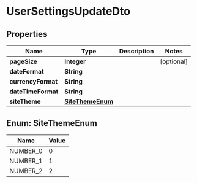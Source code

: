 

# UserSettingsUpdateDto


## Properties

| Name | Type | Description | Notes |
|------------ | ------------- | ------------- | -------------|
|**pageSize** | **Integer** |  |  [optional] |
|**dateFormat** | **String** |  |  |
|**currencyFormat** | **String** |  |  |
|**dateTimeFormat** | **String** |  |  |
|**siteTheme** | [**SiteThemeEnum**](#SiteThemeEnum) |  |  |



## Enum: SiteThemeEnum

| Name | Value |
|---- | -----|
| NUMBER_0 | 0 |
| NUMBER_1 | 1 |
| NUMBER_2 | 2 |



